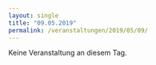 ```yaml
---
layout: single
title: "09.05.2019"
permalink: /veranstaltungen/2019/05/09/
---
```


Keine Veranstaltung an diesem Tag.

